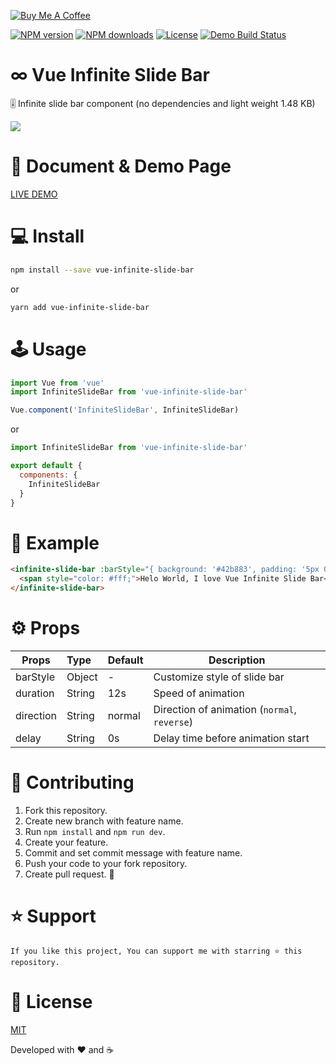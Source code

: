 <a href="https://www.buymeacoffee.com/biigpongsatorn" target="_blank"><img src="https://www.buymeacoffee.com/assets/img/custom_images/yellow_img.png" alt="Buy Me A Coffee" style="height: auto !important;width: auto !important;" ></a>

<p>
<a href="https://npmjs.com/package/vue-infinite-slide-bar"><img src="https://img.shields.io/npm/v/vue-infinite-slide-bar.svg?style=flat" alt="NPM version"></a>
<a href="https://npmjs.com/package/vue-infinite-slide-bar"><img src="https://img.shields.io/npm/dm/vue-infinite-slide-bar.svg?style=flat" alt="NPM downloads"></a>
<a href="https://www.npmjs.com/package/vue-infinite-slide-bar"><img src="https://img.shields.io/npm/l/vue-infinite-slide-bar.svg?style=flat" alt="License"></a>
<a href="https://biigpongsatorn.github.io/#/vue-infinite-slide-bar"><img src="https://travis-ci.org/biigpongsatorn/biigpongsatorn.github.io.svg?branch=dev" alt="Demo Build Status"></a>
</p>

# ∞ Vue Infinite Slide Bar

🎚 Infinite slide bar component (no dependencies and light weight 1.48 KB)

<img src="https://raw.githubusercontent.com/biigpongsatorn/vue-infinite-slide-bar/master/static/ex1.gif"/>

# 👀 Document & Demo Page

[LIVE DEMO](https://biigpongsatorn.github.io/#/vue-infinite-slide-bar)

# 💻 Install

```sh
npm install --save vue-infinite-slide-bar
```
or
```sh
yarn add vue-infinite-slide-bar
```

# 🕹 Usage
```javascript
import Vue from 'vue'
import InfiniteSlideBar from 'vue-infinite-slide-bar'

Vue.component('InfiniteSlideBar', InfiniteSlideBar)
```
or
```javascript
import InfiniteSlideBar from 'vue-infinite-slide-bar'

export default {
  components: {
    InfiniteSlideBar
  }
}
```

# 🔎 Example

```html
<infinite-slide-bar :barStyle="{ background: '#42b883', padding: '5px 0' }">
  <span style="color: #fff;">Helo World, I love Vue Infinite Slide Bar</span>
</infinite-slide-bar>
```

# ⚙️ Props
| Props       | Type          | Default  | Description  |
| ----------- |:--------------| ---------|--------------|
| barStyle       | Object        | -     | Customize style of slide bar |
| duration      | String        | 12s     | Speed of animation |
| direction      | String        | normal     | Direction of animation (`normal`, `reverse`) |
| delay      | String        | 0s     | Delay time before animation start |

# 🤝 Contributing
1. Fork this repository.
2. Create new branch with feature name.
3. Run `npm install` and `npm run dev`.
4. Create your feature.
5. Commit and set commit message with feature name.
6. Push your code to your fork repository.
7. Create pull request. 🙂

# ⭐️ Support

```
If you like this project, You can support me with starring ⭐ this repository.
```

# 📄 License

[MIT](LICENSE)

Developed with ❤️ and ☕️ 
